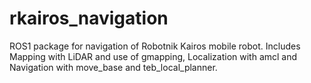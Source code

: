 # rkairos_navigation

ROS1 package for navigation of Robotnik Kairos mobile robot.
Includes Mapping with LiDAR and use of gmapping, Localization with amcl and Navigation with move_base and teb_local_planner.
